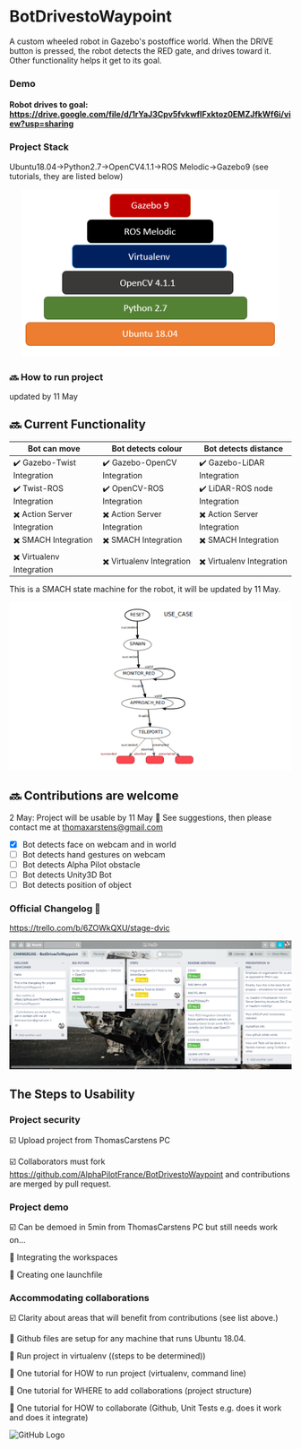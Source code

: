 # BotDrivestoWaypoint

A custom wheeled robot in Gazebo's postoffice world. When the DRIVE button is pressed, the robot detects the RED gate, and drives toward it. Other functionality helps it get to its goal.

### Demo
#### Robot drives to goal: https://drive.google.com/file/d/1rYaJ3Cpv5fvkwflFxktoz0EMZJfkWf6i/view?usp=sharing

### Project Stack
Ubuntu18.04->Python2.7->OpenCV4.1.1->ROS Melodic->Gazebo9 (see tutorials, they are listed below)
<p align="center">
  <img width="460" height="300" src="/BotWaypointStack.PNG">
</p>

### :soon: How to run project
updated by 11 May 

## :soon: Current Functionality


| Bot can move  | Bot detects colour  | Bot detects distance |
| ------------- | ------------- | ------------- |
| :heavy_check_mark: Gazebo-Twist Integration  | :heavy_check_mark: Gazebo-OpenCV Integration  | :heavy_check_mark: Gazebo-LiDAR Integration  |
| :heavy_check_mark: Twist-ROS Integration  | :heavy_check_mark: OpenCV-ROS Integration  | :heavy_check_mark: LiDAR-ROS node Integration  |
| :heavy_multiplication_x: Action Server Integration  | :heavy_multiplication_x: Action Server Integration  | :heavy_multiplication_x: Action Server Integration  |
| :heavy_multiplication_x: SMACH Integration  | :heavy_multiplication_x: SMACH Integration  | :heavy_multiplication_x: SMACH Integration  |
| :heavy_multiplication_x: Virtualenv Integration  | :heavy_multiplication_x: Virtualenv Integration  | :heavy_multiplication_x: Virtualenv Integration  |

This is a SMACH state machine for the robot, it will be updated by 11 May.

![Current statemachine](/minimal_statemachine.PNG)

## :soon: Contributions are welcome
2 May: Project will be usable by 11 May :sunflower:
See suggestions, then please contact me at thomaxarstens@gmail.com
- [x] Bot detects face on webcam and in world
- [ ] Bot detects hand gestures on webcam
- [ ] Bot detects Alpha Pilot obstacle
- [ ] Bot detects Unity3D Bot
- [ ] Bot detects position of object

### Official Changelog :sunflower:
https://trello.com/b/6ZOWkQXU/stage-dvic

![Changelog Board](/Changelog.PNG)

## The Steps to Usability

### Project security
:ballot_box_with_check: Upload project from ThomasCarstens PC

:ballot_box_with_check: Collaborators must fork https://github.com/AlphaPilotFrance/BotDrivestoWaypoint and contributions are merged by pull request.

### Project demo
:ballot_box_with_check: Can be demoed in 5min from ThomasCarstens PC but still needs work on...

:black_square_button: Integrating the workspaces

:black_square_button: Creating one launchfile

### Accommodating collaborations
:ballot_box_with_check: Clarity about areas that will benefit from contributions (see list above.)

:black_square_button: Github files are setup for any machine that runs Ubuntu 18.04.

:black_square_button: Run project in virtualenv ((steps to be determined))

:black_square_button: One tutorial for HOW to run project (virtualenv, command line)

:black_square_button: One tutorial for WHERE to add collaborations (project structure)

:black_square_button: One tutorial for HOW to collaborate (Github, Unit Tests e.g. does it work and does it integrate)

![GitHub Logo](/images/0NSBKZe.gif)



